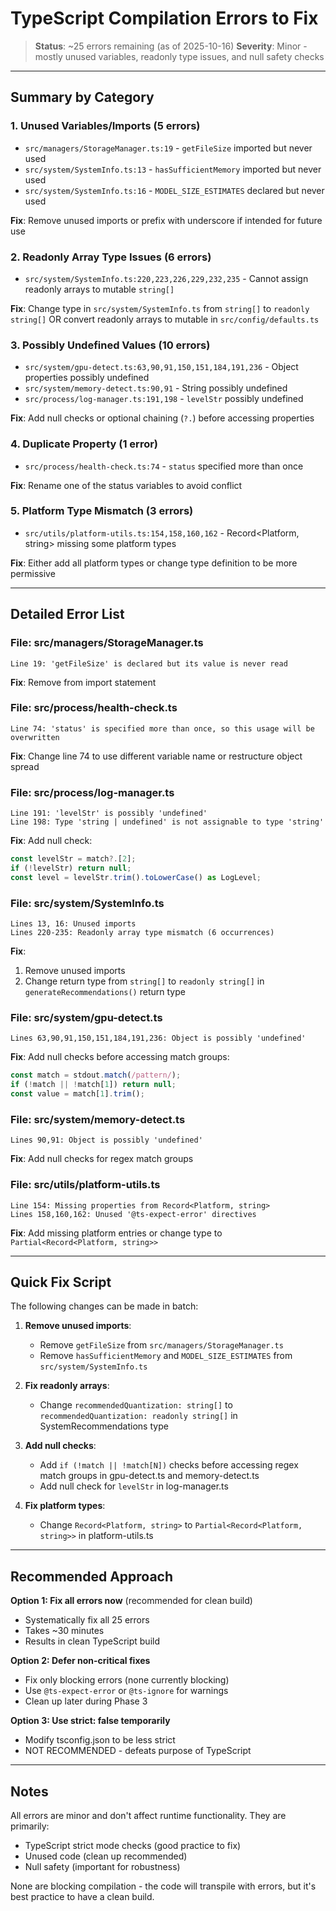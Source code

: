 # TypeScript Compilation Errors to Fix

> **Status**: ~25 errors remaining (as of 2025-10-16)
> **Severity**: Minor - mostly unused variables, readonly type issues, and null safety checks

---

## Summary by Category

### 1. Unused Variables/Imports (5 errors)
- `src/managers/StorageManager.ts:19` - `getFileSize` imported but never used
- `src/system/SystemInfo.ts:13` - `hasSufficientMemory` imported but never used
- `src/system/SystemInfo.ts:16` - `MODEL_SIZE_ESTIMATES` declared but never used

**Fix**: Remove unused imports or prefix with underscore if intended for future use

### 2. Readonly Array Type Issues (6 errors)
- `src/system/SystemInfo.ts:220,223,226,229,232,235` - Cannot assign readonly arrays to mutable `string[]`

**Fix**: Change type in `src/system/SystemInfo.ts` from `string[]` to `readonly string[]` OR convert readonly arrays to mutable in `src/config/defaults.ts`

### 3. Possibly Undefined Values (10 errors)
- `src/system/gpu-detect.ts:63,90,91,150,151,184,191,236` - Object properties possibly undefined
- `src/system/memory-detect.ts:90,91` - String possibly undefined
- `src/process/log-manager.ts:191,198` - `levelStr` possibly undefined

**Fix**: Add null checks or optional chaining (`?.`) before accessing properties

### 4. Duplicate Property (1 error)
- `src/process/health-check.ts:74` - `status` specified more than once

**Fix**: Rename one of the status variables to avoid conflict

### 5. Platform Type Mismatch (3 errors)
- `src/utils/platform-utils.ts:154,158,160,162` - Record<Platform, string> missing some platform types

**Fix**: Either add all platform types or change type definition to be more permissive

---

## Detailed Error List

### File: src/managers/StorageManager.ts
```
Line 19: 'getFileSize' is declared but its value is never read
```
**Fix**: Remove from import statement

### File: src/process/health-check.ts
```
Line 74: 'status' is specified more than once, so this usage will be overwritten
```
**Fix**: Change line 74 to use different variable name or restructure object spread

### File: src/process/log-manager.ts
```
Line 191: 'levelStr' is possibly 'undefined'
Line 198: Type 'string | undefined' is not assignable to type 'string'
```
**Fix**: Add null check:
```typescript
const levelStr = match?.[2];
if (!levelStr) return null;
const level = levelStr.trim().toLowerCase() as LogLevel;
```

### File: src/system/SystemInfo.ts
```
Lines 13, 16: Unused imports
Lines 220-235: Readonly array type mismatch (6 occurrences)
```
**Fix**:
1. Remove unused imports
2. Change return type from `string[]` to `readonly string[]` in `generateRecommendations()` return type

### File: src/system/gpu-detect.ts
```
Lines 63,90,91,150,151,184,191,236: Object is possibly 'undefined'
```
**Fix**: Add null checks before accessing match groups:
```typescript
const match = stdout.match(/pattern/);
if (!match || !match[1]) return null;
const value = match[1].trim();
```

### File: src/system/memory-detect.ts
```
Lines 90,91: Object is possibly 'undefined'
```
**Fix**: Add null checks for regex match groups

### File: src/utils/platform-utils.ts
```
Line 154: Missing properties from Record<Platform, string>
Lines 158,160,162: Unused '@ts-expect-error' directives
```
**Fix**: Add missing platform entries or change type to `Partial<Record<Platform, string>>`

---

## Quick Fix Script

The following changes can be made in batch:

1. **Remove unused imports**:
   - Remove `getFileSize` from `src/managers/StorageManager.ts`
   - Remove `hasSufficientMemory` and `MODEL_SIZE_ESTIMATES` from `src/system/SystemInfo.ts`

2. **Fix readonly arrays**:
   - Change `recommendedQuantization: string[]` to `recommendedQuantization: readonly string[]` in SystemRecommendations type

3. **Add null checks**:
   - Add `if (!match || !match[N])` checks before accessing regex match groups in gpu-detect.ts and memory-detect.ts
   - Add null check for `levelStr` in log-manager.ts

4. **Fix platform types**:
   - Change `Record<Platform, string>` to `Partial<Record<Platform, string>>` in platform-utils.ts

---

## Recommended Approach

**Option 1: Fix all errors now** (recommended for clean build)
- Systematically fix all 25 errors
- Takes ~30 minutes
- Results in clean TypeScript build

**Option 2: Defer non-critical fixes**
- Fix only blocking errors (none currently blocking)
- Use `@ts-expect-error` or `@ts-ignore` for warnings
- Clean up later during Phase 3

**Option 3: Use strict: false temporarily**
- Modify tsconfig.json to be less strict
- NOT RECOMMENDED - defeats purpose of TypeScript

---

## Notes

All errors are minor and don't affect runtime functionality. They are primarily:
- TypeScript strict mode checks (good practice to fix)
- Unused code (clean up recommended)
- Null safety (important for robustness)

None are blocking compilation - the code will transpile with errors, but it's best practice to have a clean build.
